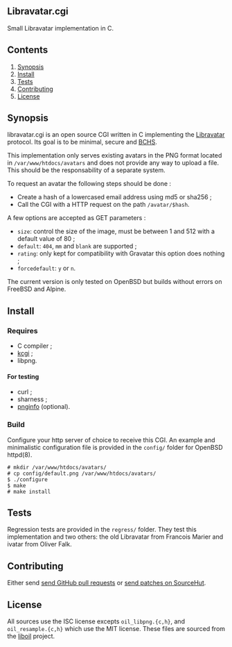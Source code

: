 ## Libravatar.cgi

Small Libravatar implementation in C.

## Contents

1. [Synopsis](#synopsis)
2. [Install](#install)
3. [Tests](#tests)
4. [Contributing](#contributing)
5. [License](#license)

## Synopsis

libravatar.cgi is an open source CGI written in C implementing the [Libravatar](https://www.libravatar.org/) protocol. Its goal is to be minimal, secure and [BCHS](https://learnbchs.org/).

This implementation only serves existing avatars in the PNG format located in `/var/www/htdocs/avatars` and does not provide any way to upload a file. This should be the responsability of a separate system.

To request an avatar the following steps should be done :

* Create a hash of a lowercased email address using md5 or sha256 ;
* Call the CGI with a HTTP request on the path `/avatar/$hash`.

A few options are accepted as GET parameters :

* `size`: control the size of the image, must be between 1 and 512 with a default value of 80 ;
* `default`: `404`, `mm` and `blank` are supported ;
* `rating`: only kept for compatibility with Gravatar this option does nothing ;
* `forcedefault`: `y` or `n`.

The current version is only tested on OpenBSD but builds without errors on FreeBSD and Alpine.

## Install

### Requires

* C compiler ;
* [kcgi](https://kristaps.bsd.lv/kcgi) ;
* libpng.

#### For testing

* curl ;
* sharness ;
* [pnginfo](https://github.com/Aversiste/pnginfo) (optional).

### Build

Configure your http server of choice to receive this CGI. An example and minimalistic configuration file is provided in the `config/` folder for OpenBSD httpd(8).

```
# mkdir /var/www/htdocs/avatars/
# cp config/default.png /var/www/htdocs/avatars/
$ ./configure
$ make
# make install
```

## Tests

Regression tests are provided in the `regress/` folder. They test this implementation and two others: the old Libravatar from Francois Marier and ivatar from Oliver Falk.

## Contributing

Either send [send GitHub pull requests](https://github.com/Aversiste/libravatar.cgi) or [send patches on SourceHut](https://lists.sr.ht/~tleguern/libravatar-dev).

## License

All sources use the ISC license excepts `oil_libpng.{c,h}`, and `oil_resample.{c,h}` which use the MIT license. These files are sourced from the [liboil](https://github.com/ender672/liboil) project.
